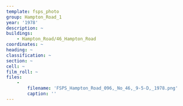```yaml
---
template: fsps_photo
group: Hampton_Road_1
year: '1978'
description: ~
buildings:
    - Hampton_Road/46_Hampton_Road
coordinates: ~
heading: ~
classification: ~
section: ~
cell: ~
film_roll: ~
files:
    -
        filename: 'FSPS_Hampton_Road_096,_No_46,_9-5-D,_1978.png'
        caption: ''
---
```

